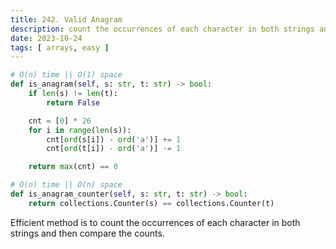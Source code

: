 ```yaml
---
title: 242. Valid Anagram
description: count the occurrences of each character in both strings and then compare the counts.
date: 2023-10-24
tags: [ arrays, easy ] 
---
```


```python
# O(n) time || O(1) space
def is_anagram(self, s: str, t: str) -> bool:
    if len(s) != len(t):
        return False

    cnt = [0] * 26
    for i in range(len(s)):
        cnt[ord(s[i]) - ord('a')] += 1
        cnt[ord(t[i]) - ord('a')] -= 1

    return max(cnt) == 0
```

```python
# O(n) time || O(n) space
def is_anagram_counter(self, s: str, t: str) -> bool:
    return collections.Counter(s) == collections.Counter(t)
```

Efficient method is to count the occurrences of each character in both strings and then compare the counts.
